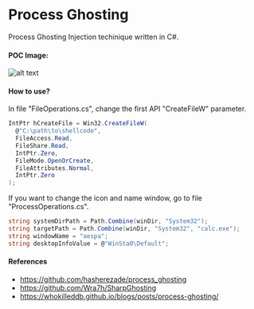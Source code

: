 # Process Ghosting
Process Ghosting Injection techinique written in C#.

#### POC Image:
![alt text](https://i.imgur.com/ivu0X7G.png)

#### How to use?
In file "FileOperations.cs", change the first API "CreateFileW" parameter.
```c#
IntPtr hCreateFile = Win32.CreateFileW(
  @"C:\path\to\shellcode",
  FileAccess.Read,
  FileShare.Read,
  IntPtr.Zero,
  FileMode.OpenOrCreate,
  FileAttributes.Normal,
  IntPtr.Zero
);
```

If you want to change the icon and name window, go to file "ProcessOperations.cs".
```c#
string systemDirPath = Path.Combine(winDir, "System32");
string targetPath = Path.Combine(winDir, "System32", "calc.exe");
string windowName = "aespa";
string desktopInfoValue = @"WinSta0\Default";
```
#### References
- https://github.com/hasherezade/process_ghosting
- https://github.com/Wra7h/SharpGhosting
- https://whokilleddb.github.io/blogs/posts/process-ghosting/
